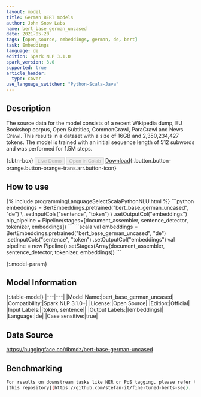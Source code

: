 ```yaml
---
layout: model
title: German BERT models
author: John Snow Labs
name: bert_base_german_uncased
date: 2021-05-20
tags: [open_source, embeddings, german, de, bert]
task: Embeddings
language: de
edition: Spark NLP 3.1.0
spark_version: 3.0
supported: true
article_header:
  type: cover
use_language_switcher: "Python-Scala-Java"
---
```


## Description

The source data for the model consists of a recent Wikipedia dump, EU Bookshop corpus, Open Subtitles, CommonCrawl, ParaCrawl and News Crawl. This results in a dataset with a size of 16GB and 2,350,234,427 tokens. The model is trained with an initial sequence length of 512 subwords and was performed for 1.5M steps.

{:.btn-box}
<button class="button button-orange" disabled>Live Demo</button>
<button class="button button-orange" disabled>Open in Colab</button>
[Download](https://s3.amazonaws.com/auxdata.johnsnowlabs.com/public/models/bert_base_german_uncased_de_3.1.0_3.0_1621504361619.zip){:.button.button-orange.button-orange-trans.arr.button-icon}

## How to use



<div class="tabs-box" markdown="1">
{% include programmingLanguageSelectScalaPythonNLU.html %}
```python
embeddings = BertEmbeddings.pretrained("bert_base_german_uncased", "de") \
      .setInputCols("sentence", "token") \
      .setOutputCol("embeddings")
nlp_pipeline = Pipeline(stages=[document_assembler, sentence_detector, tokenizer, embeddings])
```
```scala
val embeddings = BertEmbeddings.pretrained("bert_base_german_uncased", "de")
      .setInputCols("sentence", "token")
      .setOutputCol("embeddings")
val pipeline = new Pipeline().setStages(Array(document_assembler, sentence_detector, tokenizer, embeddings))
```
</div>

{:.model-param}
## Model Information

{:.table-model}
|---|---|
|Model Name:|bert_base_german_uncased|
|Compatibility:|Spark NLP 3.1.0+|
|License:|Open Source|
|Edition:|Official|
|Input Labels:|[token, sentence]|
|Output Labels:|[embeddings]|
|Language:|de|
|Case sensitive:|true|

## Data Source

https://huggingface.co/dbmdz/bert-base-german-uncased

## Benchmarking

```bash
For results on downstream tasks like NER or PoS tagging, please refer to
[this repository](https://github.com/stefan-it/fine-tuned-berts-seq).
```